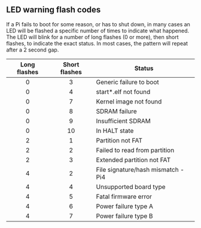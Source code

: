 ## LED warning flash codes

If a Pi fails to boot for some reason, or has to shut down, in many cases an LED will be flashed a specific number of times to indicate what happened. The LED will blink for a number of long flashes (0 or more), then short flashes, to indicate the exact status. In most cases, the pattern will repeat after a 2 second gap.

| Long flashes | Short flashes | Status |
|:------------:|:-------------:|--------|
|      0       |        3      | Generic failure to boot |
|      0       |        4      | start*.elf not found   |
|      0       |        7      | Kernel image not found |
|      0       |        8      | SDRAM failure          |
|      0       |        9      | Insufficient SDRAM     |
|      0       |        10     | In HALT state          |
|      2       |        1      | Partition not FAT      |
|      2       |        2      | Failed to read from partition |
|      2       |        3      | Extended partition not FAT |
|      4       |        2      | File signature/hash mismatch - Pi4 |
|      4       |        4      | Unsupported board type |
|      4       |        5      | Fatal firmware error   |
|      4       |        6      | Power failure type A   |
|      4       |        7      | Power failure type B   |
